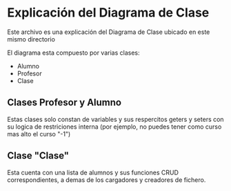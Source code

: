 # Explicación del Diagrama de Clase
Este archivo es una explicación del Diagrama de Clase ubicado en este mismo directorio

El diagrama esta compuesto por varias clases:  
* Alumno
* Profesor
* Clase

## Clases Profesor y Alumno
Estas clases solo constan de variables y sus respercitos geters y seters con su logica de restriciones interna (por ejemplo, no puedes tener como curso mas alto el curso "-1")


## Clase "Clase"

Esta cuenta con una lista de alumnos y sus funciones CRUD correspondientes, a demas de los cargadores y creadores de fichero.
